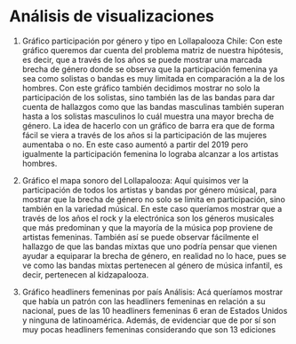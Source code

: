 
# Análisis de visualizaciones # 

1. Gráfico participación por género y tipo en Lollapalooza Chile: Con este gráfico queremos dar cuenta del problema matriz de nuestra hipótesis, es decir, que a través de los años se puede mostrar una marcada brecha de género donde se observa que la participación femenina ya sea como solistas o bandas es muy limitada en comparación a la de los hombres. Con este gráfico también decidimos mostrar no solo la participación de los solistas, sino también las de las bandas para dar cuenta de hallazgos como que las bandas masculinas también superan hasta a los solistas masculinos lo cuál muestra una mayor brecha de género. La idea de hacerlo con un gráfico de barra era que de forma fácil se viera a través de los años si la participación de las mujeres aumentaba o no. En este caso aumentó a partir del 2019 pero igualmente la participación femenina lo lograba alcanzar a los artistas hombres.

2. Gráfico el mapa sonoro del Lollapalooza: Aquí quisimos ver la participación de todos los artistas y bandas por género músical, para mostrar que la brecha de género no solo se limita en participación, sino también en la variedad músical. En este caso queríamos mostrar que a través de los años el rock y la electrónica son los géneros musicales que más predominan y que la mayoría de la música pop proviene de artistas femeninas. También así se puede observar fácilmente el hallazgo de que las bandas mixtas que uno podría pensar que vienen ayudar a equiparar la brecha de género, en realidad no lo hace, pues se ve como las bandas mixtas pertenecen al género de música infantil, es decir, pertenecen al kidzapalooza.

3. Gráfico headliners femeninas por país Análisis: Acá queríamos mostrar que había un patrón con las headliners femeninas en relación a su nacional, pues de las 10 headliners femeninas 6 eran de Estados Unidos y ninguna de latinoamérica. Además, de evidenciar que de por sí son muy pocas headliners femeninas considerando que son 13 ediciones


